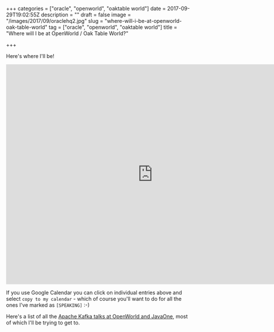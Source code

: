 +++
categories = ["oracle", "openworld", "oaktable world"]
date = 2017-09-29T19:02:55Z
description = ""
draft = false
image = "/images/2017/09/oraclehq2.jpg"
slug = "where-will-i-be-at-openworld-oak-table-world"
tag = ["oracle", "openworld", "oaktable world"]
title = "Where will I be at OpenWorld / Oak Table World?"

+++

Here's where I'll be!

<iframe src="https://calendar.google.com/calendar/embed?title=rmoff%20%40%20OOW17%2FOTW17&amp;showNav=0&amp;showDate=0&amp;showPrint=0&amp;showTabs=0&amp;showCalendars=0&amp;showTz=0&amp;mode=AGENDA&amp;height=600&amp;wkst=1&amp;bgcolor=%23FFFFFF&amp;src=confluent.io_0bq6fa55a27pqun24uec7jm8sk%40group.calendar.google.com&amp;color=%23B1365F&amp;ctz=America%2FLos_Angeles" style="border-width:0" width="800" height="600" frameborder="0" scrolling="no"></iframe>

If you use Google Calendar you can click on individual entries above and select `copy to my calendar` - which of course you'll want to do for all the ones I've marked as `[SPEAKING]` :-)

Here's a list of all the [Apache Kafka talks at OpenWorld and JavaOne](/2017/09/20/apache-kafka-talks-at-oracle-openworld-javaone-and-oak-table-world-2017/), most of which I'll be trying to get to.

